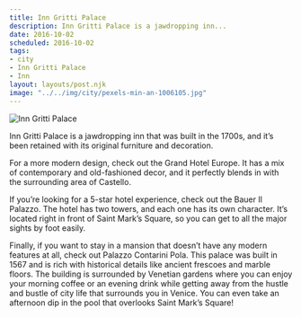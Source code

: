 ```yaml
---
title: Inn Gritti Palace
description: Inn Gritti Palace is a jawdropping inn...
date: 2016-10-02
scheduled: 2016-10-02
tags:
- city
- Inn Gritti Palace
- Inn
layout: layouts/post.njk
image: "../../img/city/pexels-min-an-1006105.jpg"
---
```


![Inn Gritti Palace](../../img/city/pexels-min-an-1006105.jpg)

Inn Gritti Palace is a jawdropping inn that was built in the 1700s, and it’s been retained with its original furniture and decoration.

For a more modern design, check out the Grand Hotel Europe. It has a mix of contemporary and old-fashioned decor, and it perfectly blends in with the surrounding area of Castello.

If you’re looking for a 5-star hotel experience, check out the Bauer Il Palazzo. The hotel has two towers, and each one has its own character. It’s located right in front of Saint Mark’s Square, so you can get to all the major sights by foot easily.

Finally, if you want to stay in a mansion that doesn’t have any modern features at all, check out Palazzo Contarini Pola. This palace was built in 1567 and is rich with historical details like ancient frescoes and marble floors. The building is surrounded by Venetian gardens where you can enjoy your morning coffee or an evening drink while getting away from the hustle and bustle of city life that surrounds you in Venice. You can even take an afternoon dip in the pool that overlooks Saint Mark’s Square!
